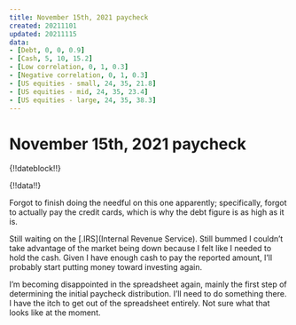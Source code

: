 ```yaml
---
title: November 15th, 2021 paycheck
created: 20211101
updated: 20211115
data:
- [Debt, 0, 0, 0.9]
- [Cash, 5, 10, 15.2]
- [Low correlation, 0, 1, 0.3]
- [Negative correlation, 0, 1, 0.3]
- [US equities - small, 24, 35, 21.8]
- [US equities - mid, 24, 35, 23.4]
- [US equities - large, 24, 35, 38.3]
---
```


# November 15th, 2021 paycheck

{!!dateblock!!}

{!!data!!}

Forgot to finish doing the needful on this one apparently; specifically, forgot to actually pay the credit cards, which is why the debt figure is as high as it is. 

Still waiting on the [.IRS](Internal Revenue Service). Still bummed I couldn’t take advantage of the market being down because I felt like I needed to hold the cash. Given I have enough cash to pay the reported amount, I’ll probably start putting money toward investing again.

I’m becoming disappointed in the spreadsheet again, mainly the first step of determining the initial paycheck distribution. I’ll need to do something there. I have the itch to get out of the spreadsheet entirely. Not sure what that looks like at the moment. 
